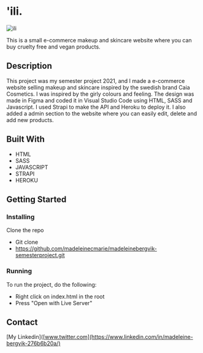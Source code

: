 # 'ili.
 
![ili](https://user-images.githubusercontent.com/69841827/172642659-e1e323f0-56b0-4bf5-bb41-5004ef3a97be.png)

This is a small e-commerce makeup and skincare website where you can buy cruelty free and vegan products. 

## Description

This project was my semester project 2021, and I made a e-commerce website selling makeup and skincare inspired by the swedish brand Caia Cosmetics. I was inspired by the girly colours and feeling. The design was made in Figma and coded it in Visual Studio Code using HTML, SASS and Javascript. I used Strapi to make the API and Heroku to deploy it. I also added a admin section to the website where you can easily edit, delete and add new products.

## Built With

- HTML
- SASS
- JAVASCRIPT
- STRAPI
- HEROKU

## Getting Started

### Installing

Clone the repo
- Git clone
- https://github.com/madeleinecmarie/madeleinebergvik-semesterproject.git

### Running

To run the project, do the following:

- Right click on index.html in the root
- Press "Open with Live Server"

## Contact

[My Linkedin]([www.twitter.com](https://www.linkedin.com/in/madeleine-bergvik-276b6b20a/)
